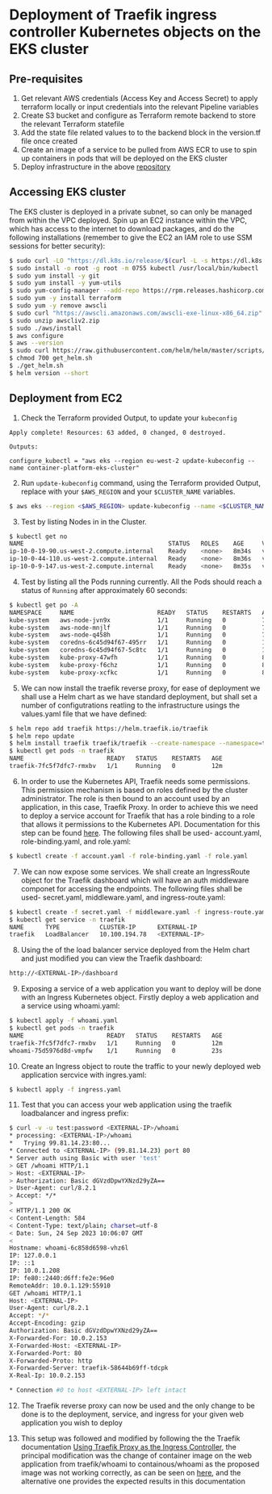 # Deployment of Traefik ingress controller Kubernetes objects on the EKS cluster

## Pre-requisites
1. Get relevant AWS credentials (Access Key and Access Secret) to apply terraform locally or input credentials into the relevant Pipeline variables
2. Create S3 bucket and configure as Terraform remote backend to store the relevant Terraform statefile
3. Add the state file related values to to the backend block in the version.tf file once created
4. Create an image of a service to be pulled from AWS ECR to use to spin up containers in pods that will be deployed on the EKS cluster
5. Deploy infrastructure in the above [repository](../../)

## Accessing EKS cluster
The EKS cluster is deployed in a private subnet, so can only be managed from 
within the VPC deployed. Spin up an EC2 instance within the VPC, which has
access to the internet to download packages, and do the following installations
(remember to give the EC2 an IAM role to use SSM sessions for better security):

```sh
$ sudo curl -LO "https://dl.k8s.io/release/$(curl -L -s https://dl.k8s.io/release/stable.txt)/bin/linux/amd64/kubectl"
$ sudo install -o root -g root -m 0755 kubectl /usr/local/bin/kubectl
$ sudo yum install -y git
$ sudo yum install -y yum-utils
$ sudo yum-config-manager --add-repo https://rpm.releases.hashicorp.com/AmazonLinux/hashicorp.repo
$ sudo yum -y install terraform
$ sudo yum -y remove awscli
$ sudo curl "https://awscli.amazonaws.com/awscli-exe-linux-x86_64.zip" -o "awscliv2.zip"
$ sudo unzip awscliv2.zip
$ sudo ./aws/install
$ aws configure
$ aws --version
$ sudo curl https://raw.githubusercontent.com/helm/helm/master/scripts/get-helm-3 > get_helm.sh
$ chmod 700 get_helm.sh
$ ./get_helm.sh
$ helm version --short
```

## Deployment from EC2

1. Check the Terraform provided Output, to update your `kubeconfig`

```hcl
Apply complete! Resources: 63 added, 0 changed, 0 destroyed.

Outputs:

configure_kubectl = "aws eks --region eu-west-2 update-kubeconfig --name container-platform-eks-cluster"
```

2. Run `update-kubeconfig` command, using the Terraform provided Output, replace with your `$AWS_REGION` and your `$CLUSTER_NAME` variables.

```sh
$ aws eks --region <$AWS_REGION> update-kubeconfig --name <$CLUSTER_NAME>
```

3. Test by listing Nodes in in the Cluster.

```sh
$ kubectl get no
NAME                                        STATUS   ROLES    AGE     VERSION
ip-10-0-19-90.us-west-2.compute.internal    Ready    <none>   8m34s   v1.26.2-eks-a59e1f0
ip-10-0-44-110.us-west-2.compute.internal   Ready    <none>   8m36s   v1.26.2-eks-a59e1f0
ip-10-0-9-147.us-west-2.compute.internal    Ready    <none>   8m35s   v1.26.2-eks-a59e1f0
```

4. Test by listing all the Pods running currently. All the Pods should reach a status of `Running` after approximately 60 seconds:

```sh
$ kubectl get po -A
NAMESPACE     NAME                       READY   STATUS    RESTARTS   AGE
kube-system   aws-node-jvn9x             1/1     Running   0          7m42s
kube-system   aws-node-mnjlf             1/1     Running   0          7m45s
kube-system   aws-node-q458h             1/1     Running   0          7m49s
kube-system   coredns-6c45d94f67-495rr   1/1     Running   0          14m
kube-system   coredns-6c45d94f67-5c8tc   1/1     Running   0          14m
kube-system   kube-proxy-47wfh           1/1     Running   0          8m32s
kube-system   kube-proxy-f6chz           1/1     Running   0          8m30s
kube-system   kube-proxy-xcfkc           1/1     Running   0          8m31s
```

5. We can now install the traefik reverse proxy, for ease of deployment we shall use a Helm chart as we have standard deployment, but shall set a number of configutrations reatling to the infrastructure usings the values.yaml file that we have defined:

```sh
$ helm repo add traefik https://helm.traefik.io/traefik
$ helm repo update
$ helm install traefik traefik/traefik --create-namespace --namespace=traefik --values=values.yaml
$ kubectl get pods -n traefik
NAME                       READY   STATUS    RESTARTS   AGE
traefik-7fc5f7dfc7-rmxbv   1/1     Running   0          12m
```

6. In order to use the Kubernetes API, Traefik needs some permissions. This permission mechanism is based on roles defined by the cluster administrator. The role is then bound to an account used by an application, in this case, Traefik Proxy. In order to achieve this we need to deploy a service account for Traefik that has a role binding to a role that allows it permissions to the Kubernetes API. Documentation for this step can be found [here](https://doc.traefik.io/traefik/getting-started/quick-start-with-kubernetes/). The following files shall be used- account.yaml, role-binding.yaml, and role.yaml:

```sh
$ kubectl create -f account.yaml -f role-binding.yaml -f role.yaml
```

7. We can now expose some services. We shall create an IngressRoute object for the Traefik dashboard which will have an auth middleware componet for accessing the endpoints. The following files shall be used-  secret.yaml, middleware.yaml, and ingress-route.yaml:

```sh
$ kubectl create -f secret.yaml -f middleware.yaml -f ingress-route.yaml 
$ kubectl get service -n traefik
NAME      TYPE           CLUSTER-IP      EXTERNAL-IP                                                              PORT(S)                      AGE
traefik   LoadBalancer   10.100.194.78   <EXTERNAL-IP>                                                            80:31693/TCP,443:31136/TCP   72s
```

8. Using the <EXTERNAL-IP> of the load balancer service deployed from the Helm chart and just modified you can view the Traefik dashboard:

```sh
http://<EXTERNAL-IP>/dashboard
```

9. Exposing a service of a web application you want to deploy will be done with an Ingress Kubernetes object. Firstly deploy a web application and a service using whoami.yaml:

```sh
$ kubectl apply -f whoami.yaml
$ kubectl get pods -n traefik
NAME                       READY   STATUS    RESTARTS   AGE
traefik-7fc5f7dfc7-rmxbv   1/1     Running   0          12m
whoami-75d5976d8d-vmpfw    1/1     Running   0          23s
```

10. Create an Ingress object to route the traffic to your newly deployed web application sercvice with ingres.yaml:

```sh
$ kubectl apply -f ingress.yaml
```

11. Test that you can access your web application using the traefik loadbalancer <EXTERNAL-IP> and ingress prefix:

```sh
$ curl -v -u test:password <EXTERNAL-IP>/whoami
* processing: <EXTERNAL-IP>/whoami
*   Trying 99.81.14.23:80...
* Connected to <EXTERNAL-IP> (99.81.14.23) port 80
* Server auth using Basic with user 'test'
> GET /whoami HTTP/1.1
> Host: <EXTERNAL-IP>
> Authorization: Basic dGVzdDpwYXNzd29yZA==
> User-Agent: curl/8.2.1
> Accept: */*
>
< HTTP/1.1 200 OK
< Content-Length: 584
< Content-Type: text/plain; charset=utf-8
< Date: Sun, 24 Sep 2023 10:06:07 GMT
<
Hostname: whoami-6c858d6598-vhz6l
IP: 127.0.0.1
IP: ::1
IP: 10.0.1.208
IP: fe80::2440:d6ff:fe2e:96e0
RemoteAddr: 10.0.1.129:55910
GET /whoami HTTP/1.1
Host: <EXTERNAL-IP>
User-Agent: curl/8.2.1
Accept: */*
Accept-Encoding: gzip
Authorization: Basic dGVzdDpwYXNzd29yZA==
X-Forwarded-For: 10.0.2.153
X-Forwarded-Host: <EXTERNAL-IP>
X-Forwarded-Port: 80
X-Forwarded-Proto: http
X-Forwarded-Server: traefik-58644b69ff-tdcpk
X-Real-Ip: 10.0.2.153

* Connection #0 to host <EXTERNAL-IP> left intact
```

12. The Traefik reverse proxy can now be used and the only change to be done is to the deployment, service, and ingress for your given web application you wish to deploy

13. This setup was followed and modified by following the the Traefik documentation [Using Traefik Proxy as the Ingress Controller](https://community.traefik.io/t/using-traefik-proxy-as-the-ingress-controller-traefik-labs/15464/1), the principal modification was the change of container image on the web application from traefik/whoami to containous/whoami as the proposed image was not working correctly, as can be seen on [here](https://stackoverflow.com/questions/62780325/traefik-v2-2-ingress-route-example-not-working), and the alternative one provides the expected results in this documentation